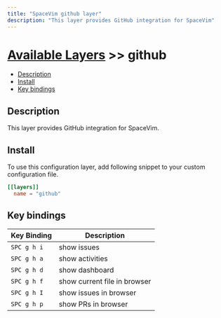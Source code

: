 ```yaml
---
title: "SpaceVim github layer"
description: "This layer provides GitHub integration for SpaceVim"
---
```


# [Available Layers](../) >> github

<!-- vim-markdown-toc GFM -->

- [Description](#description)
- [Install](#install)
- [Key bindings](#key-bindings)

<!-- vim-markdown-toc -->

## Description

This layer provides GitHub integration for SpaceVim.

## Install

To use this configuration layer, add following snippet to your custom configuration file.

```toml
[[layers]]
  name = "github"
```

## Key bindings

| Key Binding | Description                          |
| ----------- | ------------------------------------ |
| `SPC g h i` | show issues                          |
| `SPC g h a` | show activities                      |
| `SPC g h d` | show dashboard                       |
| `SPC g h f` | show current file in browser         |
| `SPC g h I` | show issues in browser               |
| `SPC g h p` | show PRs in browser                  |

